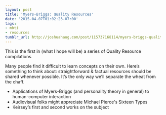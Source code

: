 ```yaml
---
layout: post
title: 'Myers-Briggs: Quality Resources'
date: '2015-04-07T01:02:23-07:00'
tags:
- mbti
- resources
tumblr_url: http://joshuahaug.com/post/115737168114/myers-briggs-quality-resources
---
```

This is the first in (what I hope will be) a series of Quality Resource compilations.

Many people find it difficult to learn concepts on their own.  Here’s something to think about: straightforward & factual resources should be shared whenever possible.  It’s the only way we’ll separate the wheat from the chaff.

* Applications of Myers-Briggs (and personality theory in general) to human-computer interaction
* Audiovisual folks might appreciate Michael Pierce's Sixteen Types
* Keirsey’s first and second works on the subject
